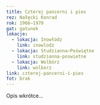 ```yaml
---
title: Czterej pancerni i pies
rez: Nałęcki Konrad
rok: 1966–1970
gat: gatunek
lokacje:
  - lokacja: Inowłódz
    link: inowlodz
  - lokacja: Studzianna–Poświętne
    link: studzianna-poswietne
  - lokacja: Wolbórz
    link: wolborz
link: czterej-pancerni-i-pies
fot: brak
---
```

Opis wkrótce…